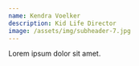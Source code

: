 ```yaml
---
name: Kendra Voelker
description: Kid Life Director
image: /assets/img/subheader-7.jpg
---
```


Lorem ipsum dolor sit amet.
